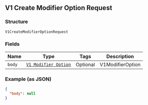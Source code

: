 ## V1 Create Modifier Option Request

### Structure

`V1CreateModifierOptionRequest`

### Fields

| Name | Type | Tags | Description |
|  --- | --- | --- | --- |
| `body` | [`V1 Modifier Option`](/doc/models/v1-modifier-option.md) | Optional | V1ModifierOption |

### Example (as JSON)

```json
{
  "body": null
}
```

